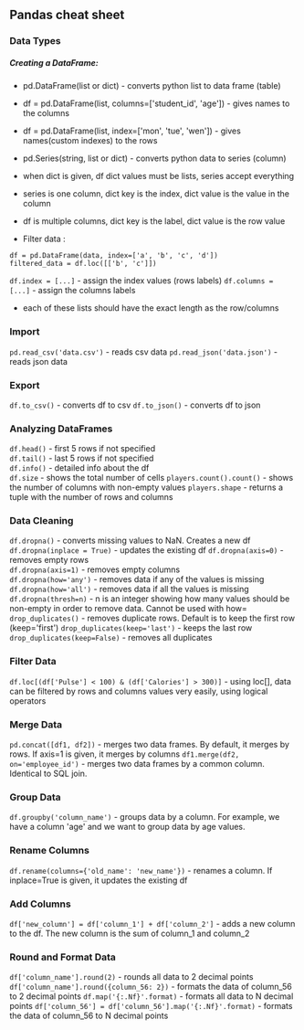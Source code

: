 ## Pandas cheat sheet
### Data Types
##### Creating a DataFrame:
- pd.DataFrame(list or dict) - converts python list to data frame (table)
- df = pd.DataFrame(list, columns=['student_id', 'age']) - gives names to the columns
- df = pd.DataFrame(list, index=['mon', 'tue', 'wen']) - gives names(custom indexes) to the rows

- pd.Series(string, list or dict) - converts python data to series (column)
- when dict is given, df dict values must be lists, series accept everything
- series is one column, dict key is the index, dict value is the value in the column
- df is multiple columns, dict key is the label, dict value is the row value
- Filter data :
```
df = pd.DataFrame(data, index=['a', 'b', 'c', 'd'])
filtered_data = df.loc([['b', 'c']])
```
`df.index = [...]` - assign the index values (rows labels)
`df.columns = [...]` - assign the columns labels
- each of these lists should have the exact length as the row/columns

### Import 
`pd.read_csv('data.csv')` - reads csv data
`pd.read_json('data.json')` - reads json data

### Export 
`df.to_csv()` - converts df to csv
`df.to_json()` - converts df to json

### Analyzing DataFrames
`df.head()` - first 5 rows if not specified  
`df.tail()` - last 5 rows if not specified  
`df.info()` - detailed info about the df  
`df.size` - shows the total number of cells
`players.count().count()` - shows the number of columns with non-empty values
`players.shape` - returns a tuple with the number of rows and columns

### Data Cleaning
`df.dropna()` - converts missing values to NaN. Creates a new df  
`df.dropna(inplace = True)` - updates the existing df 
`df.dropna(axis=0)` - removes empty rows  
`df.dropna(axis=1)` - removes empty columns  
`df.dropna(how='any')` - removes data if any of the values is missing  
`df.dropna(how='all')` - removes data if all the values is missing  
`df.dropna(thresh=n)` - n is an integer showing how many values should be non-empty in order to remove data. Cannot be used with how=  
`drop_duplicates()` - removes duplicate rows. Default is to keep the first row (keep='first')
`drop_duplicates(keep='last')` - keeps the last row
`drop_duplicates(keep=False)` - removes all duplicates

### Filter Data
`df.loc[(df['Pulse'] < 100) & (df['Calories'] > 300)]` - using loc[], data can be filtered by rows and columns values very easily, using logical operators

### Merge Data
`pd.concat([df1, df2])` - merges two data frames. By default, it merges by rows. If axis=1 is given, it merges by columns
`df1.merge(df2, on='employee_id')` - merges two data frames by a common column. Identical to SQL join.

### Group Data
`df.groupby('column_name')` - groups data by a column. For example, we have a column 'age' and we want to group data by age values.

### Rename Columns
`df.rename(columns={'old_name': 'new_name'})` - renames a column. If inplace=True is given, it updates the existing df

### Add Columns
`df['new_column'] = df['column_1'] + df['column_2']` - adds a new column to the df. The new column is the sum of column_1 and column_2

### Round and Format Data
`df['column_name'].round(2)` - rounds all data to 2 decimal points
`df['column_name'].round({column_56: 2})` - formats the data of column_56 to 2 decimal points
`df.map('{:.Nf}'.format)` - formats all data to N decimal points
`df['column_56'] = df['column_56'].map('{:.Nf}'.format)` - formats the data of column_56 to N decimal points